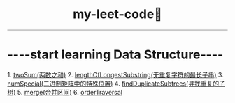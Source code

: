 <h1 style="text-align:center; border:none">my-leet-code🚀</h1>

<p style='border-top:1px solid gray'></p>

<h1>
 ----start learning Data Structure----
</h1>
1. <a href='./src/code/twoSum.ts'>twoSum(两数之和)</a>
2. <a href='./src/code/lengthOfLongestSubstring.ts'>lengthOfLongestSubstring(无重复字符的最长子串)</a>
3. <a href='./src/code/numSpecial.ts'>numSpecial(二进制矩阵中的特殊位置)</a>
4. <a href='./src/code/numSpecial.ts'>findDuplicateSubtrees(寻找重复的子树)</a>
5. <a href='./src/code/merge.ts'>merge(合并区间)</a>
6. <a href='./src/code'>orderTraversal</a>

